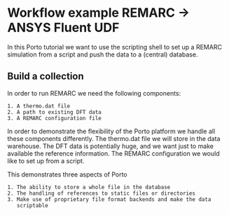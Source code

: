 # Workflow example REMARC -> ANSYS Fluent UDF

In this Porto tutorial we want to use the scripting shell to set up a
REMARC simulation from a script and push the data to a (central)
database.

## Build a collection 
In order to run REMARC we need the following components:

    1. A thermo.dat file
    2. A path to existing DFT data
    3. A REMARC configuration file

In order to demonstrate the flexibility of the Porto platform we
handle all these components differently. The thermo.dat file we will
store in the data warehouse. The DFT data is potentially huge, and we
want just to make available the reference information. The REMARC
configuration we would like to set up from a script.

This demonstrates three aspects of Porto

    1. The ability to store a whole file in the database
    2. The handling of references to static files or directories
    3. Make use of proprietary file format backends and make the data
       scriptable



